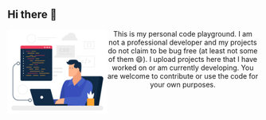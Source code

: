 ## Hi there 👋

<div align="center">
  <img src="assets/programmer.gif" alt="Programmer" width="200" align="left"/>
  <p>
    This is my personal code playground. I am not a professional developer and my projects do not claim to be bug free (at least not some of them 😄). I upload projects here that I have worked on or am currently developing. You are welcome to contribute or use the code for your own purposes.
  </p>
</div>
<br/>